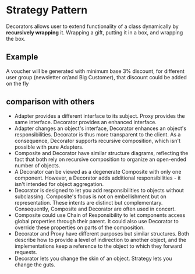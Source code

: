 Strategy Pattern
==================
Decorators allows user to extend functionality of a class dynamically by __recursively wrapping__ it.
Wrapping a gift, putting it in a box, and wrapping the box.

Example
---------
A voucher will be generated with minimum base 3% discount,
for different user group (newsletter or/and Big Customer), that discount could be added on the fly

comparison with others
----------------------
- Adapter provides a different interface to its subject. Proxy provides the same interface. Decorator provides an enhanced interface.
- Adapter changes an object's interface, Decorator enhances an object's responsibilities. Decorator is thus more transparent to the client. As a consequence, Decorator supports recursive composition, which isn't possible with pure Adapters.
- Composite and Decorator have similar structure diagrams, reflecting the fact that both rely on recursive composition to organize an open-ended number of objects.
- A Decorator can be viewed as a degenerate Composite with only one component. However, a Decorator adds additional responsibilities - it isn't intended for object aggregation.
- Decorator is designed to let you add responsibilities to objects without subclassing. Composite's focus is not on embellishment but on representation. These intents are distinct but complementary. Consequently, Composite and Decorator are often used in concert.
- Composite could use Chain of Responsibility to let components access global properties through their parent. It could also use Decorator to override these properties on parts of the composition.
- Decorator and Proxy have different purposes but similar structures. Both describe how to provide a level of indirection to another object, and the implementations keep a reference to the object to which they forward requests.
- Decorator lets you change the skin of an object. Strategy lets you change the guts.